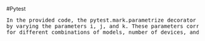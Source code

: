 #Pytest

<pre>
In the provided code, the pytest.mark.parametrize decorator is used to generate multiple test cases 
by varying the parameters i, j, and k. These parameters correspond to the indices 
for different combinations of models, number of devices, and output lengths from the test_cases object.
</pre>








